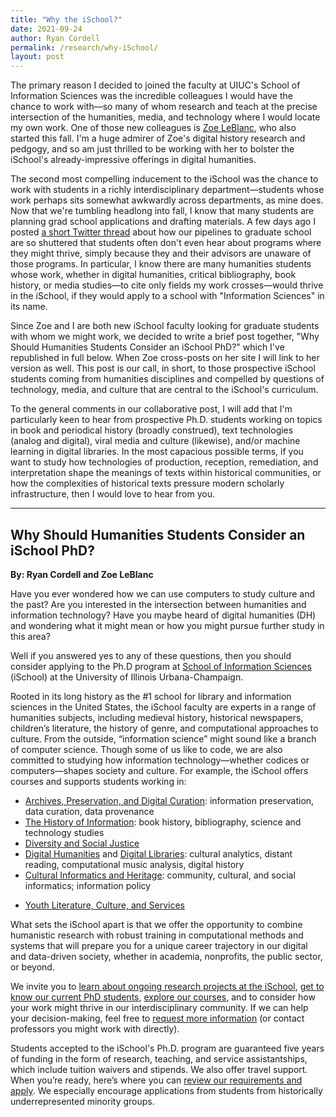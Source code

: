```yaml
---
title: "Why the iSchool?"
date: 2021-09-24
author: Ryan Cordell
permalink: /research/why-iSchool/
layout: post
---
```


The primary reason I decided to joined the faculty at UIUC's School of Information Sciences was the incredible colleagues I would have the chance to work with—so many of whom research and teach at the precise intersection of the humanities, media, and technology where I would locate my own work. One of those new colleagues is [Zoe LeBlanc](https://zoeleblanc.com/), who also started this fall. I'm a huge admirer of Zoe's digital history research and pedgogy, and so am just thrilled to be working with her to bolster the iSchool's already-impressive offerings in digital humanities. 

The second most compelling inducement to the iSchool was the chance to work with students in a richly interdisciplinary department—students whose work perhaps sits somewhat awkwardly across departments, as mine does. Now that we're tumbling headlong into fall, I know that many students are planning grad school applications and drafting materials. A few days ago I posted [a short Twitter thread](https://twitter.com/ryancordell/status/1440701648121184271) about how our pipelines to graduate school are so shuttered that students often don't even hear about programs where they might thrive, simply because they and their advisors are unaware of those programs. In particular, I know there are many humanities students whose work, whether in digital humanities, critical bibliography, book history, or media studies—to cite only fields my work crosses—would thrive in the iSchool, if they would apply to a school with "Information Sciences" in its name.

Since Zoe and I are both new iSchool faculty looking for graduate students with whom we might work, we decided to write a brief post together, "Why Should Humanities Students Consider an iSchool PhD?" which I've republished in full below. When Zoe cross-posts on her site I will link to her version as well. This post is our call, in short, to those prospective iSchool students coming from humanities disciplines and compelled by questions of technology, media, and culture that are central to the iSchool's curriculum.   

To the general comments in our collaborative post, I will add that I'm particularly keen to hear from prospective Ph.D. students working on topics in book and periodical history (broadly construed), text technologies (analog and digital), viral media and culture (likewise), and/or machine learning in digital libraries. In the most capacious possible terms, if you want to study how technologies of production, reception, remediation, and interpretation shape the meanings of texts within historical communities, or how the complexities of historical texts pressure modern scholarly infrastructure, then I would love to hear from you.

-----

## Why Should Humanities Students Consider an iSchool PhD?

**By: Ryan Cordell and Zoe LeBlanc**

Have you ever wondered how we can use computers to study culture and the past? Are you interested in the intersection between humanities and information technology? Have you maybe heard of digital humanities (DH) and wondering what it might mean or how you might pursue further study in this area?

Well if you answered yes to any of these questions, then you should consider applying to the Ph.D program at [School of Information Sciences](https://ischool.illinois.edu/) (iSchool) at the University of Illinois Urbana-Champaign.

Rooted in its long history as the #1 school for library and information sciences in the United States, the iSchool faculty are experts in a range of humanities subjects, including medieval history, historical newspapers, children’s literature, the history of genre, and computational approaches to culture. From the outside, “information science” might sound like a branch of computer science. Though some of us like to code, we are also committed to studying how information technology—whether codices or computers—shapes society and culture. For example, the iSchool offers courses and supports students working in:

+ [Archives, Preservation, and Digital Curation](https://ischool.illinois.edu/research/areas/archives-and-preservation): information preservation, data curation, data provenance
+ [The History of Information](https://ischool.illinois.edu/research/areas/history-information): book history, bibliography, science and technology studies
+ [Diversity and Social Justice](https://ischool.illinois.edu/research/areas/diversity-and-social-justice)
+ [Digital Humanities](https://ischool.illinois.edu/research/areas/digital-humanities) and [Digital Libraries](https://ischool.illinois.edu/research/areas/digital-libraries): cultural analytics, distant reading, computational music analysis, digital history
+ [Cultural Informatics and Heritage](https://ischool.illinois.edu/research/areas/cultural-informatics-and-heritage): community, cultural, and social informatics; information policy
* [Youth Literature, Culture, and Services](https://ischool.illinois.edu/research/areas/youth-literature-culture-and-services)

What sets the iSchool apart is that we offer the opportunity to combine humanistic research with robust training in computational methods and systems that will prepare you for a unique career trajectory in our digital and data-driven society, whether in academia, nonprofits, the public sector, or beyond. 

We invite you to [learn about ongoing research projects at the iSchool](https://ischool.illinois.edu/research/projects), [get to know our current PhD students](https://ischool.illinois.edu/people/doctoral-students), [explore our courses](https://ischool.illinois.edu/degrees-programs/courses), and to consider how your work might thrive in our interdisciplinary community. If we can help your decision-making, feel free to [request more information](https://ischool.illinois.edu/degrees-programs/graduate-interest-form) (or contact professors you might work with directly). 

Students accepted to the iSchool's Ph.D. program are guaranteed five years of funding in the form of research, teaching, and service assistantships, which include tuition waivers and stipends. We also offer travel support.  When you’re ready, here’s where you can [review our requirements and apply](https://ischool.illinois.edu/degrees-programs/phd-information-sciences/apply). We especially encourage applications from students from historically underrepresented minority groups.


